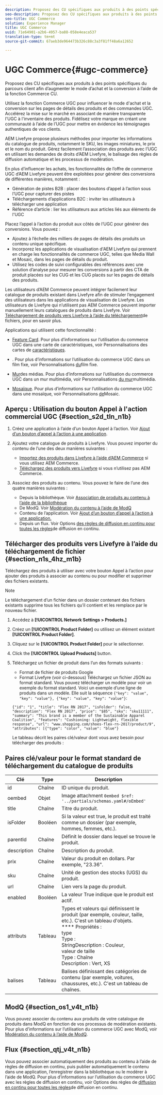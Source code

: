 ```yaml
---
description: Proposez des CU spécifiques aux produits à des points spécifiques du parcours client afin d’augmenter le mode d’achat et la conversion à l’aide de la fonction Commerce CU.
seo-description: Proposez des CU spécifiques aux produits à des points spécifiques du parcours client afin d’augmenter le mode d’achat et la conversion à l’aide de la fonction Commerce CU.
seo-title: UGC Commerce
solution: Experience Manager
title: UGC Commerce
uuid: 71e64901-a2b6-4957-ba88-058e4eaca537
translation-type: tm+mt
source-git-commit: 67aeb3de964473b326c88c3a3f81ff48a6a12652

---
```



# UGC Commerce{#ugc-commerce}

Proposez des CU spécifiques aux produits à des points spécifiques du parcours client afin d’augmenter le mode d’achat et la conversion à l’aide de la fonction Commerce CU.

Utilisez la fonction Commerce UGC pour influencer le mode d'achat et la conversion sur les pages de détails des produits et des commandes UGC. Accélérez la mise sur le marché en associant de manière transparente l'UGC à l'inventaire des produits. Fidélisez votre marque en créant une communauté à l’aide de l’UGC pour mettre en évidence les témoignages authentiques de vos clients.

AEM Livefyre propose plusieurs méthodes pour importer les informations du catalogue de produits, notamment le SKU, les images miniatures, le prix et le nom du produit. Gérez facilement l’association des produits avec l’UGC en utilisant les demandes de droits d’AEM Livefyre, le balisage des règles de diffusion automatique et les processus de modération.

En plus d’influencer les achats, les fonctionnalités de l’offre de commerce UGC d’AEM Livefyre peuvent être exploitées pour générer des conversions de différentes manières, notamment :

* Génération de pistes B2B : placer des boutons d’appel à l’action sous l’UGC pour capturer des pistes
* Téléchargements d’applications B2C : inviter les utilisateurs à télécharger une application
* Référence d’article : lier les utilisateurs aux articles liés aux éléments de l'UGC

Placez l’appel à l’action du produit aux côtés de l’UGC pour générer des conversions. Vous pouvez :

* Ajoutez à l’échelle des milliers de pages de détails des produits un contenu unique spécifique.
* Incorporez les applications de visualisation d'AEM Livefyre qui prennent en charge les fonctionnalités de commerce UGC, telles que Media Wall et Mosaic, dans les pages de détails du produit.
* Utilisez les codes de suivi configurables des références avec une solution d’analyse pour mesurer les conversions à partir des CTA de produit placées sur les CUG et les CUG placés sur les pages de détails des produits.

Les utilisateurs d’AEM Commerce peuvent intégrer facilement leur catalogue de produits existant dans Livefyre afin de stimuler l’engagement des utilisateurs dans les applications de visualisation de Livefyre. Les utilisateurs de Livefyre qui n’utilisent pas AEM Commerce peuvent importer manuellement leurs catalogues de produits dans Livefyre. Voir [Téléchargement de produits vers Livefyre à l’aide du téléchargement](/help/using/c-features-livefyre/c-ugc-commerce.md)de fichiers, pour en savoir plus.

Applications qui utilisent cette fonctionnalité :

* [Feature Card](../c-about-apps/c-feature-card-app/c-feature-card-app.md#c_feature_card_app). Pour plus d’informations sur l’utilisation du commerce UGC dans une carte de caractéristiques, voir Personnalisations des cartes de [caractéristiques](../c-about-apps/c-feature-card-app/c-feature-card-app.md#section_uds_gzm_5y).

* [](../c-about-apps/c-filmstrip-app/c-filmstrip-app.md#concept_jpc_n2j_jbb). Pour plus d’informations sur l’utilisation du commerce UGC dans un film fixe, voir Personnalisations [du](../c-about-apps/c-filmstrip-app/c-filmstrip-customizations.md#c_filmstrip_customizations)film fixe.

* [Mur](../c-about-apps/c-media-wall-app/c-media-wall-app.md#c_media_wall_app)des médias. Pour plus d’informations sur l’utilisation du commerce UGC dans un mur multimédia, voir Personnalisations [du mur](../c-about-apps/c-media-wall-app/r-media-wall-customizations.md#r_media_wall_customizations)multimédia.

* [Mosaïque](../c-about-apps/c-mosaic-app/c-mosaic-app.md#c_mosaic_app). Pour plus d’informations sur l’utilisation du commerce UGC dans une mosaïque, voir Personnalisations [de](../c-about-apps/c-mosaic-app/c-mosaic-customizations.md#c_mosaic_customizations)Mosaic.

## Aperçu : Utilisation du bouton Appel à l'action commercial UGC {#section_s2d_tln_n1b}

1. Créez une application à l’aide d’un bouton Appel à l’action. Voir [Ajout d’un bouton d’appel à l’action à une application](/help/using/c-features-livefyre/c-call-to-action-button.md#task_36190DD1C8204C7793CB7EEA379C2155).
1. Ajoutez votre catalogue de produits à Livefyre. Vous pouvez importer du contenu de l’une des deux manières suivantes :

   * [Importez des produits dans Livefyre à l’aide d’AEM Commerce](https://helpx.adobe.com/experience-manager/6-4/sites/administering/using/livefyre.html) si vous utilisez AEM Commerce.
   * [Téléchargez des produits vers Livefyre](/help/using/c-features-livefyre/c-ugc-commerce.md) si vous n’utilisez pas AEM Commerce.

1. Associez des produits au contenu. Vous pouvez le faire de l’une des quatre manières suivantes :

   * Depuis la bibliothèque. Voir [Association de produits au contenu à l’aide de la bibliothèque](../c-library/t-associate-products-with-content-using-the-library.md#t_associate_products_with_content_using_the_library)
   * De ModQ. Voir [Modération du contenu à l’aide de ModQ](/help/using/c-features-livefyre/c-about-moderation/c-modq.md)
   * Contenu de l’application. Voir [Ajout d’un bouton d’appel à l’action à une application.](/help/using/c-features-livefyre/c-call-to-action-button.md)
   * Depuis un flux. Voir Options [des règles de diffusion en continu pour toutes les règles](../c-streams/c-stream-rule-options-for-all-stream-rules.md#c_stream_rule_options_for_all_stream_rules)de diffusion en continu.

## Télécharger des produits vers Livefyre à l’aide du téléchargement de fichier {#section_n1s_4hz_m1b}

Téléchargez des produits à utiliser avec votre bouton Appel à l’action pour ajouter des produits à associer au contenu ou pour modifier et supprimer des fichiers existants.

>[!NOTE]
>
>Le téléchargement d’un fichier dans un dossier contenant des fichiers existants supprime tous les fichiers qu’il contient et les remplace par le nouveau fichier.

1. Accédez à **[!UICONTROL Network Settings > Products.]**
1. Créez un **[!UICONTROL Product Folder]** ou utilisez un élément existant **[!UICONTROL Product Folder]**.

1. Cliquez sur le **[!UICONTROL Product Folder]** pour le sélectionner.
1. Click the **[!UICONTROL Upload Products]** button.
1. Téléchargez un fichier de produit dans l’un des formats suivants :

   * Format de fichier de produits Google
   * Format Livefyre (voir ci-dessous)
   Téléchargez un fichier JSON au format standard. Vous pouvez télécharger un modèle pour voir un exemple du format standard. Voici un exemple d’une ligne de produits dans un modèle. Elle suit la séquence `{"key": "value", "key": "value"}, {"key": "value", "key": "value"}`:

   ```
   {"id": "1", "title": "Flex RN 2017", "isFolder": false, "description": "Flex RN 2017", "price": "$85", "sku": "sku11111", "summary": "This brand is a member of the Sustainable Apparel Coalition", "features": "Cushioning: Lightweight, flexible response", "url": "www.shopping.com/shoes-flex-rn-2017/product/9", "attributes": [{"type": "color", "value": "blue"}
   ```

   Le tableau décrit les paires clé/valeur dont vous avez besoin pour télécharger des produits :

## Paires clé/valeur pour le format standard de téléchargement du catalogue de produits

| Clé | Type | Description |
|--- |--- |--- |
| id | Chaîne | ID unique du produit. |
| oembed | Objet | Image attachment `0embed $ref: '../partials/schemas.yaml#/oEmbed'` |
| title | Chaîne | Titre du produit. |
| isFolder | Booléen | Si la valeur est true, le produit est traité comme un dossier (par exemple, hommes, femmes, etc.). |
| parentId | Chaîne | Définit le dossier dans lequel se trouve le produit. |
| description | Chaîne | Description du produit. |
| prix | Chaîne | Valeur du produit en dollars. Par exemple, "23.36". |
| sku | Chaîne | Unité de gestion des stocks (UGS) du produit. |
| url | Chaîne | Lien vers la page du produit. |
| enabled | Booléen | La valeur True indique que le produit est actif. |
| attributs | Tableau | Types et valeurs qui définissent le produit (par exemple, couleur, taille, etc.). C'est un tableau d'objets.</br>**** Propriétés : </br>type </br>Type :</br>StringDescription : Couleur, </br>valeur de taille </br>Type : Chaîne </br>Description : Vert, XS |
| balises | Tableau | Balises définissant des catégories de contenu (par exemple, voitures, chaussures, etc.). C'est un tableau de chaînes. |

## ModQ {#section_os1_v4t_n1b}

Vous pouvez associer du contenu aux produits de votre catalogue de produits dans ModQ en fonction de vos processus de modération existants. Pour plus d’informations sur l’utilisation du commerce UGC avec ModQ, voir [Modération du contenu à l’aide de ModQ](/help/using/c-features-livefyre/c-about-moderation/c-moderate-content-using-app-content.md).

## Flux {#section_qtj_v4t_n1b}

Vous pouvez associer automatiquement des produits au contenu à l’aide de règles de diffusion en continu, puis publier automatiquement le contenu dans une application, l’enregistrer dans la bibliothèque ou le modérer à l’aide de ModQ. Pour plus d’informations sur l’utilisation du commerce UGC avec les règles de diffusion en continu, voir Options des règles de [diffusion en continu pour toutes les règles](../c-streams/c-stream-rule-options-for-all-stream-rules.md#c_stream_rule_options_for_all_stream_rules)de diffusion en continu.

